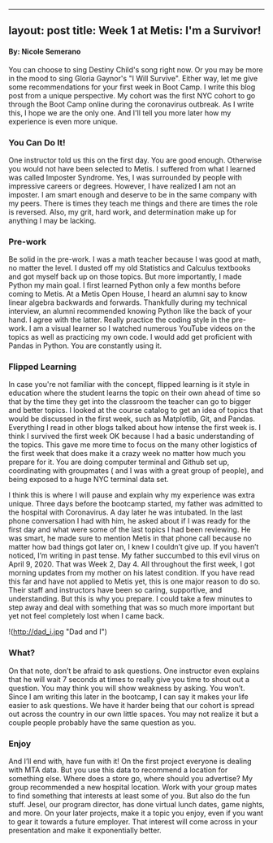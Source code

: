  
---
layout: post
title: Week 1 at Metis:  I'm a Survivor!
---
#### By: Nicole Semerano


You can choose to sing Destiny Child's song right now.  Or you may be more in the mood to sing Gloria Gaynor's "I Will Survive".  Either way, let me give some recommendations for your first week in Boot Camp. I write this blog post from a unique perspective. My cohort was the first NYC cohort to go through the Boot Camp online during the coronavirus outbreak. As I write this, I hope we are the only one. And I'll tell you more later how my experience is even more unique.

### You Can Do It!

One instructor told us this on the first day. You are good enough. Otherwise you would not have been selected to Metis.  I suffered from what I learned was called Imposter Syndrome. Yes, I was surrounded by people with impressive careers or degrees. However, I have realized I am not an imposter.  I am smart enough and deserve to be in the same company with my peers.  There is times they teach me things and there are times the role is reversed.  Also, my grit, hard work, and determination make up for anything I may be lacking.

### Pre-work

Be solid in the pre-work.  I was a math teacher because I was good at math, no matter the level.  I dusted off my old Statistics and Calculus textbooks and got myself back up on those topics.  But more importantly, I made Python my main goal.  I first learned Python only a few months before coming to Metis.  At a Metis Open House, I heard an alumni say to know linear algebra backwards and forwards. Thankfully during my technical interview, an alumni recommended knowing Python like the back of your hand.  I agree with the latter.  Really practice the coding style in the pre-work.  I am a visual learner so I watched numerous YouTube videos on the topics as well as practicing my own code.  I would add get proficient with Pandas in Python.  You are constantly using it.  

### Flipped Learning  

In case you're not familiar with the concept, flipped learning is it style in education where the student learns the topic on their own ahead of time so that by the time they get into the classroom the teacher can go to bigger and better topics. I looked at the course catalog to get an idea of topics that would be discussed in the first week, such as Matplotlib, Git, and Pandas. Everything I read in other blogs talked about how intense the first week is. I think I survived the first week OK because I had a basic understanding of the topics. This gave me more time to focus on the many other logistics of the first week that does make it a crazy week no matter how much you prepare for it.  You are doing computer terminal and Github set up, coordinating with groupmates ( and I was with a great group of people), and being exposed to a huge NYC terminal data set.

   

I think this is where I will pause and explain why my experience was extra unique.  Three days before the bootcamp started, my father was admitted to the hospital with Coronavirus.  A day later he was intubated.  In the last phone conversation I had with him, he asked about if I was ready for the first day and what were some of the last topics I had been reviewing.  He was smart, he made sure to mention Metis in that phone call because no matter how bad things got later on, I knew I couldn’t give up.  If you haven’t noticed, I’m writing in past tense.  My father succumbed to this evil virus on April 9, 2020.  That was Week 2, Day 4.  All throughout the first week, I got morning updates from my mother on his latest condition.  If you have read this far and have not applied to Metis yet, this is one major reason to do so.  Their staff and instructors have been so caring, supportive, and understanding.  But this is why you prepare. I could take a few minutes to step away and deal with something that was so much more important but yet not feel completely lost when I came back. 

!(http://dad_i.jpg "Dad and I")


   

### What?
On that note, don’t be afraid to ask questions.  One instructor even explains that he will wait 7 seconds at times to really give you time to shout out a question.  You may think you will show weakness by asking.  You won’t.  Since I am writing this later in the bootcamp, I can say it makes your life easier to ask questions.  We have it harder being that our cohort is spread out across the country in our own little spaces.  You may not realize it but a couple people probably have the same question as you.   

### Enjoy

And I’ll end with, have fun with it!  On the first project everyone is dealing with MTA data.  But you use this data to recommend a location for something else.  Where does a store go, where should you advertise? My group recommended a new hospital location.  Work with your group mates to find something that interests at least some of you.  But also do the fun stuff.  Jesel, our program director, has done virtual lunch dates, game nights, and more.  On your later projects, make it a topic you enjoy, even if you want to gear it towards a future employer.  That interest will come across in your presentation and make it exponentially better.
